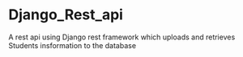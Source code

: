 # Django_Rest_api
A rest api using Django rest framework
which uploads and retrieves Students insformation to the database
